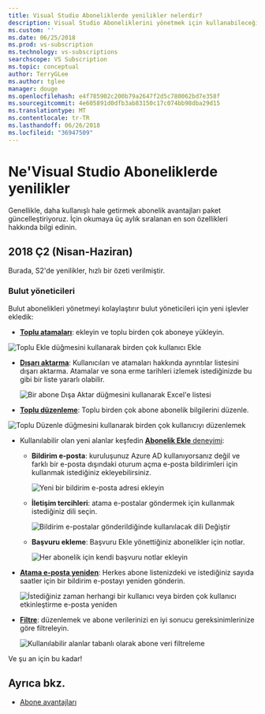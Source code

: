 ```yaml
---
title: Visual Studio Aboneliklerde yenilikler nelerdir?
description: Visual Studio Aboneliklerini yönetmek için kullanabileceğiniz yeni ve güncelleştirilmiş özellikleri hakkında bilgi edinin.
ms.custom: ''
ms.date: 06/25/2018
ms.prod: vs-subscription
ms.technology: vs-subscriptions
searchscope: VS Subscription
ms.topic: conceptual
author: TerryGLee
ms.author: tglee
manager: douge
ms.openlocfilehash: e4f785902c200b79a2647f2d5c780062bd7e358f
ms.sourcegitcommit: 4e605891d0dfb3ab83150c17c074bb98dba29d15
ms.translationtype: MT
ms.contentlocale: tr-TR
ms.lasthandoff: 06/26/2018
ms.locfileid: "36947509"
---
```

# <a name="what39s-new-in-visual-studio-subscriptions"></a>Ne&#39;Visual Studio Aboneliklerde yenilikler

Genellikle, daha kullanışlı hale getirmek abonelik avantajları paket güncelleştiriyoruz. İçin okumaya üç aylık sıralanan en son özellikleri hakkında bilgi edinin.

## <a name="2018-q2-april-june"></a>2018 Ç2 (Nisan-Haziran)

Burada, S2'de yenilikler, hızlı bir özeti verilmiştir.

### <a name="cloud-administrators"></a>Bulut yöneticileri

Bulut abonelikleri yönetmeyi kolaylaştırır bulut yöneticileri için yeni işlevler ekledik:

* [**Toplu atamaları**](/visualstudio/subscriptions/assign-license#bulk-assignments): ekleyin ve toplu birden çok aboneye yükleyin.

 ![Toplu Ekle düğmesini kullanarak birden çok kullanıcı Ekle](media\bulk-add-multiple-subscribers.png)

* [**Dışarı aktarma**](/visualstudio/subscriptions/exporting-subscriptions): Kullanıcıları ve atamaları hakkında ayrıntılar listesini dışarı aktarma. Atamalar ve sona erme tarihleri izlemek istediğinizde bu gibi bir liste yararlı olabilir.

   ![Bir abone Dışa Aktar düğmesini kullanarak Excel'e listesi](media\export-subscriber-list-to-csv.png)


* [**Toplu düzenleme**](/visualstudio/subscriptions/edit-license#editing-multiple-subscribers-by-using-bulk-edit): Toplu birden çok abone abonelik bilgilerini düzenle.

 ![Toplu Düzenle düğmesini kullanarak birden çok kullanıcıyı düzenlemek](media\bulk-edit-multiple-subscribers.png)

* Kullanılabilir olan yeni alanlar keşfedin [ **Abonelik Ekle** deneyimi](assign-license.md):

  * **Bildirim e-posta**: kuruluşunuz Azure AD kullanıyorsanız değil ve farklı bir e-posta dışındaki oturum açma e-posta bildirimleri için kullanmak istediğiniz ekleyebilirsiniz.

    ![Yeni bir bildirim e-posta adresi ekleyin](media\add-new-subscriber-notification-email.png)

  * **İletişim tercihleri**: atama e-postalar göndermek için kullanmak istediğiniz dili seçin.

    ![Bildirim e-postalar gönderildiğinde kullanılacak dili Değiştir](media\change-subscriber-communication-preference.png)

  * **Başvuru ekleme**: Başvuru Ekle yönettiğiniz abonelikler için notlar.

    ![Her abonelik için kendi başvuru notlar ekleyin](media\add-subscriber-reference-notes.png)

* [**Atama e-posta yeniden**](resend-assignment-email.md): Herkes abone listenizdeki ve istediğiniz sayıda saatler için bir bildirim e-postayı yeniden gönderin.

  ![İstediğiniz zaman herhangi bir kullanıcı veya birden çok kullanıcı etkinleştirme e-posta yeniden](media\resend-subscriber-activation-emails.png)

* [**Filtre**](search-license.md): düzenlemek ve abone verilerinizi en iyi sonucu gereksinimlerinize göre filtreleyin.

  ![Kullanılabilir alanlar tabanlı olarak abone veri filtreleme](media\filter-subscriber-data.png)

Ve şu an için bu kadar!

## <a name="see-also"></a>Ayrıca bkz.

* [Abone avantajları](subscriber-benefits.md)

